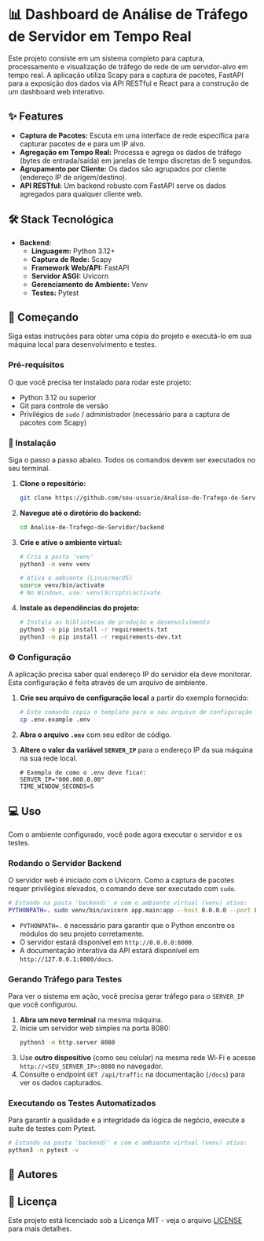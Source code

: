# 📊 Dashboard de Análise de Tráfego de Servidor em Tempo Real

Este projeto consiste em um sistema completo para captura, processamento e visualização de tráfego de rede de um servidor-alvo em tempo real. A aplicação utiliza Scapy para a captura de pacotes, FastAPI para a exposição dos dados via API RESTful e React para a construção de um dashboard web interativo.

## ✨ Features

  * **Captura de Pacotes:** Escuta em uma interface de rede específica para capturar pacotes de e para um IP alvo.
  * **Agregação em Tempo Real:** Processa e agrega os dados de tráfego (bytes de entrada/saída) em janelas de tempo discretas de 5 segundos.
  * **Agrupamento por Cliente:** Os dados são agrupados por cliente (endereço IP de origem/destino).
  * **API RESTful:** Um backend robusto com FastAPI serve os dados agregados para qualquer cliente web.

## 🛠️ Stack Tecnológica

  * **Backend:**
      * **Linguagem:** Python 3.12+
      * **Captura de Rede:** Scapy
      * **Framework Web/API:** FastAPI
      * **Servidor ASGI:** Uvicorn
      * **Gerenciamento de Ambiente:** Venv
      * **Testes:** Pytest

## 🚀 Começando

Siga estas instruções para obter uma cópia do projeto e executá-lo em sua máquina local para desenvolvimento e testes.

### Pré-requisitos

O que você precisa ter instalado para rodar este projeto:

  * Python 3.12 ou superior
  * Git para controle de versão
  * Privilégios de `sudo` / administrador (necessário para a captura de pacotes com Scapy)

### 💾 Instalação

Siga o passo a passo abaixo. Todos os comandos devem ser executados no seu terminal.

1.  **Clone o repositório:**

    ```bash
    git clone https://github.com/seu-usuario/Analise-de-Trafego-de-Servidor.git
    ```

2.  **Navegue até o diretório do backend:**

    ```bash
    cd Analise-de-Trafego-de-Servidor/backend
    ```

3.  **Crie e ative o ambiente virtual:**

    ```bash
    # Cria a pasta 'venv'
    python3 -m venv venv

    # Ativa o ambiente (Linux/macOS)
    source venv/bin/activate
    # No Windows, use: venv\Scripts\activate
    ```

4.  **Instale as dependências do projeto:**

    ```bash
    # Instala as bibliotecas de produção e desenvolvimento
    python3 -m pip install -r requirements.txt
    python3 -m pip install -r requirements-dev.txt
    ```

### ⚙️ Configuração

A aplicação precisa saber qual endereço IP do servidor ela deve monitorar. Esta configuração é feita através de um arquivo de ambiente.

1.  **Crie seu arquivo de configuração local** a partir do exemplo fornecido:

    ```bash
    # Este comando copia o template para o seu arquivo de configuração local
    cp .env.example .env
    ```

2.  **Abra o arquivo `.env`** com seu editor de código.

3.  **Altere o valor da variável `SERVER_IP`** para o endereço IP da sua máquina na sua rede local.

    ```dotenv
    # Exemplo de como o .env deve ficar:
    SERVER_IP="000.000.0.00"
    TIME_WINDOW_SECONDS=5
    ```

## 💻 Uso

Com o ambiente configurado, você pode agora executar o servidor e os testes.

### Rodando o Servidor Backend

O servidor web é iniciado com o Uvicorn. Como a captura de pacotes requer privilégios elevados, o comando deve ser executado com `sudo`.

```bash
# Estando na pasta 'backend/' e com o ambiente virtual (venv) ativo:
PYTHONPATH=. sudo venv/bin/uvicorn app.main:app --host 0.0.0.0 --port 8000 --reload
```

  * `PYTHONPATH=.` é necessário para garantir que o Python encontre os módulos do seu projeto corretamente.
  * O servidor estará disponível em `http://0.0.0.0:8000`.
  * A documentação interativa da API estará disponível em `http://127.0.0.1:8000/docs`.

### Gerando Tráfego para Testes

Para ver o sistema em ação, você precisa gerar tráfego para o `SERVER_IP` que você configurou.

1.  **Abra um novo terminal** na mesma máquina.
2.  Inicie um servidor web simples na porta 8080:
    ```bash
    python3 -m http.server 8080
    ```
3.  Use **outro dispositivo** (como seu celular) na mesma rede Wi-Fi e acesse `http://<SEU_SERVER_IP>:8080` no navegador.
4.  Consulte o endpoint `GET /api/traffic` na documentação (`/docs`) para ver os dados capturados.

### Executando os Testes Automatizados

Para garantir a qualidade e a integridade da lógica de negócio, execute a suíte de testes com Pytest.

```bash
# Estando na pasta 'backend/' e com o ambiente virtual (venv) ativo:
python3 -m pytest -v
```

## 👥 Autores

## 📄 Licença

Este projeto está licenciado sob a Licença MIT - veja o arquivo [LICENSE](https://www.google.com/search?q=LICENSE) para mais detalhes.
